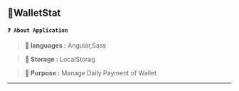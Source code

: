 **📱WalletStat**
---
**`❓ About Application`**

> **💾 languages :** Angular,Sass

> **🫙 Storage :** LocalStorag

> **🎯 Purpose :** Manage Daily Payment of Wallet

----
